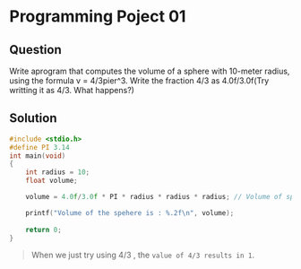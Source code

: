 # Programming Poject 01

## Question 

Write aprogram that computes the volume of a sphere with 10-meter radius, using the formula v = 4/3pier^3.
Write the fraction 4/3 as 4.0f/3.0f(Try writting it as 4/3. What happens?)


## Solution
```c
#include <stdio.h>
#define PI 3.14
int main(void)
{
    int radius = 10;
    float volume;

    volume = 4.0f/3.0f * PI * radius * radius * radius; // Volume of sphere = 4/3 * pie * r^3

    printf("Volume of the spehere is : %.2f\n", volume);
    
    return 0;
}

```
> When we just try using 4/3 , the `value of 4/3 results in 1`.
